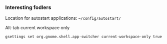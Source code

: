 ### Interesting fodlers

Location for autostart applications: `~/config/autostart/`

Alt-tab current workspace only

```bash
gsettings set org.gnome.shell.app-switcher current-workspace-only true
```